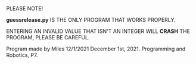 PLEASE NOTE!

**guessrelease.py** IS THE ONLY PROGRAM THAT WORKS PROPERLY.

ENTERING AN INVALID VALUE THAT ISN'T AN INTEGER WILL **CRASH** THE PROGRAM, PLEASE BE CAREFUL.

Program made by Miles
12/1/2021
December 1st, 2021.
Programming and Robotics, P7.